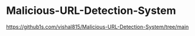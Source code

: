 # Malicious-URL-Detection-System

https://github1s.com/vishal815/Malicious-URL-Detection-System/tree/main
